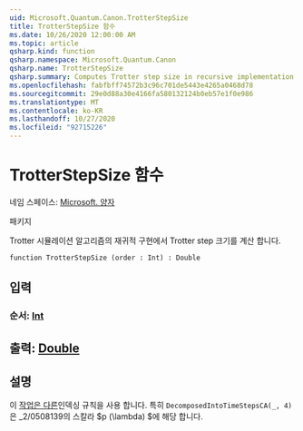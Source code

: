 ```yaml
---
uid: Microsoft.Quantum.Canon.TrotterStepSize
title: TrotterStepSize 함수
ms.date: 10/26/2020 12:00:00 AM
ms.topic: article
qsharp.kind: function
qsharp.namespace: Microsoft.Quantum.Canon
qsharp.name: TrotterStepSize
qsharp.summary: Computes Trotter step size in recursive implementation of Trotter simulation algorithm.
ms.openlocfilehash: fabfbff74572b3c96c701de5443e4265a0468d78
ms.sourcegitcommit: 29e0d88a30e4166fa580132124b0eb57e1f0e986
ms.translationtype: MT
ms.contentlocale: ko-KR
ms.lasthandoff: 10/27/2020
ms.locfileid: "92715226"
---
```

# <a name="trotterstepsize-function"></a>TrotterStepSize 함수

네임 스페이스: [Microsoft. 양자](xref:Microsoft.Quantum.Canon)

패키지 [](https://nuget.org/packages/)


Trotter 시뮬레이션 알고리즘의 재귀적 구현에서 Trotter step 크기를 계산 합니다.

```qsharp
function TrotterStepSize (order : Int) : Double
```


## <a name="input"></a>입력

### <a name="order--int"></a>순서: [Int](xref:microsoft.quantum.lang-ref.int)





## <a name="output--double"></a>출력: [Double](xref:microsoft.quantum.lang-ref.double)



## <a name="remarks"></a>설명

이 [작업은 다른](https://arxiv.org/abs/quant-ph/0508139)인덱싱 규칙을 사용 합니다. 특히 `DecomposedIntoTimeStepsCA(_, 4)` 은 _2/0508139의 스칼라 $p (\lambda) $에 해당 합니다.